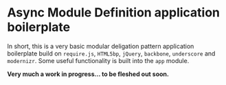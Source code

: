 # Async Module Definition application boilerplate

In short, this is a very basic modular deligation pattern application boilerplate build on `require.js`, `HTML5bp`, `jQuery`, `backbone`, `underscore` and `modernizr`.  Some useful functionality is built into the `app` module.  

**Very much a work in progress... to be fleshed out soon.**